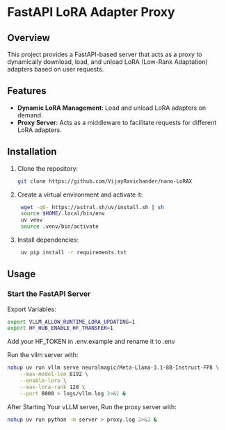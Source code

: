 # FastAPI LoRA Adapter Proxy

## Overview

This project provides a FastAPI-based server that acts as a proxy to dynamically download, load, and unload LoRA (Low-Rank Adaptation) adapters based on user requests.&#x20;

## Features

- **Dynamic LoRA Management**: Load and unload LoRA adapters on demand.
- **Proxy Server**: Acts as a middleware to facilitate requests for different LoRA adapters.

## Installation

1. Clone the repository:

   ```sh
   git clone https://github.com/VijayRavichander/nano-LoRAX
   ```

2. Create a virtual environment and activate it:

   ```sh
    wget -qO- https://astral.sh/uv/install.sh | sh
    source $HOME/.local/bin/env
    uv venv
    source .venv/bin/activate
   ```

3. Install dependencies:

   ```sh
    uv pip install -r requirements.txt
   ```

## Usage

### Start the FastAPI Server

Export Variables:
```sh
export VLLM_ALLOW_RUNTIME_LORA_UPDATING=1
export HF_HUB_ENABLE_HF_TRANSFER=1
```

Add your HF_TOKEN in .env.example and rename it to .env

Run the vllm server with:

```sh
nohup uv run vllm serve neuralmagic/Meta-Llama-3.1-8B-Instruct-FP8 \
    --max-model-len 8192 \
    --enable-lora \
    --max-lora-rank 128 \
    --port 8000 > logs/vllm.log 2>&1 &
```

After Starting Your vLLM server, Run the proxy server with:
```sh
nohup uv run python -m server > proxy.log 2>&1 &
```

